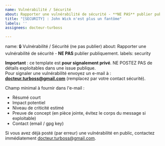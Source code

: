 ```yaml
---
name: Vulnérabilité / Sécurité
about: Rapporter une vulnérabilité de sécurité - **NE PAS** publier publiquement.
title: "[SECURITY] : John Wick n'est plus un fantôme"
labels: ''
assignees: docteur-turboss

---
```


name: 🔒 Vulnérabilité / Sécurité (ne pas publier)
about: Rapporter une vulnérabilité de sécurité - **NE PAS** publier publiquement.
labels: security

**Important** : ce template est **pour signalement privé**. NE POSTEZ PAS de détails exploitables dans une issue publique.  
Pour signaler une vulnérabilité envoyez un e-mail à : **docteur.turboss@gmail.com** (remplacez par votre contact sécurité).

Champ minimal à fournir dans l'e-mail :
- Résumé court
- Impact potentiel
- Niveau de criticité estimé
- Preuve de concept (en pièce jointe, évitez le corps du message si exploitable)
- Contact (email / gpg key)

Si vous avez déjà posté (par erreur) une vulnérabilité en public, contactez immédiatement docteur.turboss@gmail.com.
